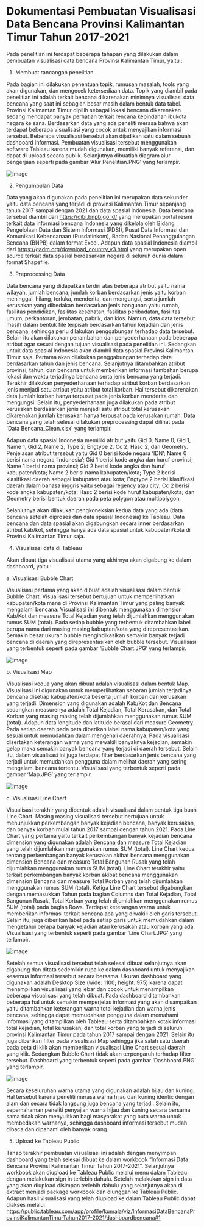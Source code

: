 # Dokumentasi Pembuatan Visualisasi Data Bencana Provinsi Kalimantan Timur Tahun 2017-2021
Pada penelitian ini terdapat beberapa tahapan yang dilakukan dalam pembuatan visualisasi data bencana Provinsi Kalimantan Timur, yaitu :
1.	Membuat rancangan penelitian

Pada bagian ini dilakukan penentuan topik, rumusan masalah, tools yang akan digunakan, dan mengecek ketersediaan data. Topik yang diambil pada penelitian ini adalah terkait bencana dikarenakan minimnya visualisasi data bencana yang saat ini sebagian besar masih dalam bentuk data tabel. Provinsi Kalimantan Timur dipilih sebagai lokasi bencana dikarenakan sedang mendapat banyak perhatian terkait rencana kepindahan ibukota negara ke sana. Berdasarkan data yang ada peneliti merasa bahwa akan terdapat beberapa visualisasi yang cocok untuk menyajikan informasi tersebut. Beberapa visualisasi tersebut akan dijadikan satu dalam sebuah dashboard informasi.  Pembuatan visualisasi tersebut menggunakan software Tableau karena mudah digunakan, memiliki banyak referensi, dan dapat di upload secara publik. Selanjutnya dibuatlah diagram alur pengerjaan seperti pada gambar ‘Alur Penelitian.PNG’ yang terlampir.

![image](https://user-images.githubusercontent.com/107897580/174721803-a5fb8753-48f2-4c6d-9efe-3cf3bc4c0165.png)


2.	Pengumpulan Data

Data yang akan digunakan pada penelitian ini merupakan data sekunder yaitu data bencana yang terjadi di provinsi Kalimantan Timur sepanjang tahun 2017 sampai dengan 2021 dan data spasial Indonesia. Data bencana tersebut diambil dari https://dibi.bnpb.go.id/ yang merupakan portal resmi terkait data informasi bencana Indonesia yang dikelola oleh Bidang Pengelolaan Data dan Sistem Informasi (PDSI), Pusat Data Informasi dan Komunikasi Kebencanaan (Pusdatinkom), Badan Nasional Penanggulangan Bencana (BNPB) dalam format Excel. Adapun data spasial Indonesia diambil dari https://gadm.org/download_country_v3.html yang merupakan open source terkait data spasial berdasarkan negara di seluruh dunia dalam format Shapefile. 

3.	Preprocessing Data

Data bencana yang didapatkan terdiri atas beberapa atribut yaitu nama wilayah, jumlah bencana, jumlah korban berdasarkan jenis yaitu korban meninggal, hilang, terluka, menderita, dan mengungsi, serta jumlah kerusakan yang dibedakan berdasarkan jenis bangunan yaitu rumah, fasilitas pendidikan, fasilitas kesehatan, fasilitas peribadatan, fasilitas umum, perkantoran, jembatan, pabrik, dan kios. Namun, data data tersebut masih dalam bentuk file terpisah berdasarkan tahun kejadian dan jenis bencana, sehingga perlu dilakukan penggabungan terhadap data tersebut. Selain itu akan dilakukan penambahan dan penyederhanaan pada beberapa atribut agar sesuai dengan tujuan visualisasi pada penelitian ini. Sedangkan untuk data spasial Indonesia akan diambil data spasial Provinsi Kalimantan Timur saja.
Pertama akan dilakukan penggabungan terhadap data berdasarkan tahun dan jenis bencana. Selanjutnya ditambahkan atribut provinsi, tahun, dan bencana untuk memberikan informasi tambahan berupa lokasi dan waktu terjadinya bencana serta jenis bencana yang terjadi. Terakhir dilakukan penyederhanaan terhadap atribut korban berdasarkan jenis menjadi satu atribut yaitu atribut total korban. Hal tersebut dikarenakan data jumlah korban hanya terpusat pada jenis korban menderita dan mengungsi. Selain itu, penyederhanaan juga dilakukan pada atribut kerusakan berdasarkan jenis menjadi satu atribut total kerusakan dikarenakan jumlah kerusakan hanya terpusat pada kerusakan rumah. Data bencana yang telah selesai dilakukan preprocessing dapat dilihat pada 'Data Bencana_Clean.xlsx' yang terlampir.

Adapun data spasial Indonesia memiliki atribut yaitu Gid 0, Name 0, Gid 1, Name 1, Gid 2, Name 2, Type 2, Engtype 2, Cc 2, Hasc 2, dan Geometry. Penjelasan atribut tersebut yaitu Gid 0 berisi kode negara ‘IDN’; Name 0 berisi nama negara ‘Indonesia’; Gid 1 berisi kode angka dan huruf provinsi; Name 1 berisi nama provinsi; Gid 2 berisi kode angka dan huruf kabupaten/kota; Name 2 berisi nama kabupaten/kota; Type 2 berisi klasifikasi daerah sebagai kabupaten atau kota; Engtype 2 berisi klasifikasi daerah dalam bahasa inggris yaitu sebagai regency atau city; Cc 2 berisi kode angka kabupaten/kota; Hasc 2 berisi kode huruf kabupaten/kota; dan Geometry berisi bentuk daerah pada peta polygon atau multipolygon.

Selanjutnya akan dilakukan pengkoneksian kedua data yang ada (data bencana setelah diproses dan data spasial Indonesia) ke Tableau. Data bencana dan data spasial akan digabungkan secara inner berdasarkan atribut kab/kot, sehingga hanya ada data spasial untuk kabupaten/kota di Provinsi Kalimantan Timur saja.

4.	Visualisasi data di Tableau

Akan dibuat tiga visualisasi utama yang akhirnya akan digabung ke dalam dashboard, yaitu :
  
  a.	Visualisasi Bubble Chart
      
Visualisasi pertama yang akan dibuat adalah visualisasi dalam bentuk Bubble Chart. Visualisasi tersebut bertujuan untuk memperlihatkan kabupaten/kota mana di Provinsi Kalimantan Timur yang paling banyak mengalami bencana. Visualisasi ini dibentuk menggunakan dimension Kab/Kot dan measure Total Kejadian yang telah dijumlahkan menggunakan rumus SUM (total). Pada setiap bubble yang terbentuk ditambahkan label berupa nama dari masing masing kabupten/kota yang direpresentasikan. Semakin besar ukuran bubble mengindikasikan semakin banyak terjadi bencana di daerah yang direpresentasikan oleh bubble tersebut. Visualisasi yang terbentuk seperti pada gambar ‘Bubble Chart.JPG’ yang terlampir.

![image](https://user-images.githubusercontent.com/107897580/174722043-bf004d78-53c4-42a4-b295-fd93a26ae798.png)

  b.	Visualisasi Map
      
Visualisasi kedua yang akan dibuat adalah visualisasi dalam bentuk Map. Visualisasi ini digunakan untuk memperlihatkan sebaran jumlah terjadinya bencana disetiap kabupaten/kota beserta jumlah korban dan kerusakan yang terjadi. Dimension yang digunakan adalah Kab/Kot dan Bencana sedangkan measurenya adalah Total Kejadian, Total Kerusakan, dan Total Korban yang masing masing telah dijumlahkan menggunakan rumus SUM (total). Adapun data longitude dan latitude berasal dari measure Geometry. Pada setiap daerah pada peta diberikan label nama kabupaten/kota yang sesuai untuk memudahkan dalam mengenali daerahnya. Pada visualisasi disertakan keterangan warna yang mewakili banyaknya kejadian, semakin gelap maka semakin banyak bencana yang terjadi di daerah tersebut. Selain itu, dalam visualisasi ini juga terdapat filter berdasarkan jenis bencana yang terjadi untuk memudahkan pengguna dalam melihat daerah yang sering mengalami bencana tertentu. Visualisasi yang terbentuk seperti pada gambar ‘Map.JPG’ yang terlampir.

![image](https://user-images.githubusercontent.com/107897580/174722120-b6c49bc2-08b4-4e32-b9d3-51b2e356bb3e.png)

  c.	Visualisasi Line Chart
      
Visualisasi terakhir yang dibentuk adalah visualisasi dalam bentuk tiga buah Line Chart. Masing masing visualisasi tersebut bertujuan untuk menunjukkan perkembangan banyak kejadian bencana, banyak kerusakan, dan banyak korban mulai tahun 2017 sampai dengan tahun 2021. Pada Line Chart yang pertama yaitu terkait perkembangan banyak kejadian bencana dimension yang digunakan adalah Bencana dan measure Total Kejadian yang telah dijumlahkan menggunakan rumus SUM (total). Line Chart kedua tentang perkembangan banyak kerusakan akibat bencana menggunakan dimension Bencana dan measure Total Bangunan Rusak yang telah dijumlahkan menggunakan rumus SUM (total). Line Chart terakhir yaitu terkait perkembangan banyak korban akibat bencana menggunakan dimension Bencana dan measure Total Korban yang telah dijumlahkan menggunakan rumus SUM (total). Ketiga Line Chart tersebut digabungkan dengan memasukkan Tahun pada bagian Columns dan Total Kejadian, Total Bangunan Rusak, Total Korban yang telah dijumlahkan menggunakan rumus SUM (total) pada bagian Rows. Terdapat keterangan warna untuk memberikan informasi terkait bencana apa yang diwakili oleh garis tersebut. Selain itu, juga diberikan label pada setiap garis untuk memudahkan dalam mengetahui berapa banyak kejadian atau kerusakan atau korban yang ada. Visualisasi yang terbentuk seperti pada gambar ‘Line Chart.JPG’ yang terlampir.

![image](https://user-images.githubusercontent.com/107897580/174722377-bf9e46d6-6897-45fc-ae6c-7deb22dea6b7.png)
  
Setelah semua visualisasi tersebut telah selesai dibuat selanjutnya akan digabung dan ditata sedemikin rupa ke dalam dashboard untuk menyajikan kesemua informasi tersebut secara bersama. Ukuran dashboard yang digunakan adalah Desktop Size (wide: 1100; height: 975) karena dapat menampilkan visualisasi yang lebar dan cocok untuk menampilkan beberapa visualisasi yang telah dibuat. Pada dashboard ditambahkan beberapa hal untuk semakin memperjelas informasi yang akan disampaikan yaitu ditambahkan keterangan warna total kejadian dan warna jenis bencana, sehingga dapat memudahkan pengguna dalam memahami informasi yang ditampilkan oleh Tableau serta ditambahkan kotak informasi total kejadian, total kerusakan, dan total korban yang terjadi di seluruh provinsi Kalimantan Timur pada tahun 2017 sampai dengan 2021. Selain itu juga diberikan filter pada visualisasi Map sehingga jika salah satu daerah pada peta di klik akan memberikan visualisasi Line Chart sesuai daerah yang klik. Sedangkan Bubble Chart tidak akan  terpengaruh terhadap filter tersebut. Dashboard yang terbentuk seperti pada gambar ‘Dashboard.PNG’ yang terlampir.

![image](https://user-images.githubusercontent.com/107897580/174721280-f71034ea-3bbb-424a-a6e3-be0b77e4c18d.png)

Secara keseluruhan warna utama yang digunakan adalah hijau dan kuning. Hal tersebut karena peneliti merasa warna hijau dan kuning identic dengan alam dan secara tidak langsung juga bencana yang terjadi. Selain itu, sepemahaman peneliti penyajian warna hijau dan kuning secara bersama sama tidak akan menyulitkan bagi masyarakat yang buta warna untuk membedakan warnanya, sehingga dashboard informasi tersebut mudah dibaca dan dipahami oleh banyak orang. 

5.	Upload ke Tableau Public

Tahap terakhir pembuatan visualisasi ini adalah dengan menyimpan dashboard yang telah selesai dibuat ke dalam workbook “Informasi Data Bencana Provinsi Kalimantan Timur Tahun 2017-2021”. Selanjutnya workbook akan diupload ke Tableau Public melalui menu dalam Tableau dengan melakukan sign in terlebih dahulu. Setelah melakukan sign in data yang akan diupload disimpan terlebih dahulu yang selanjutnya akan di extract menjadi package workbook dan diunggah ke Tableau Public. Adapun hasil visualisasi yang telah diupload ke dalam Tableau Public dapat diakses melalui https://public.tableau.com/app/profile/kumala/viz/InformasiDataBencanaProvinsiKalimantanTimurTahun2017-2021/dashboardbencana#1

